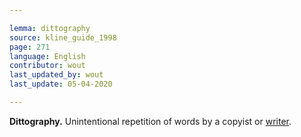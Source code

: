 ```yaml
---

lemma: dittography
source: kline_guide_1998
page: 271
language: English
contributor: wout
last_updated_by: wout
last_update: 05-04-2020

---
```


**Dittography.** Unintentional repetition of words by a copyist or [writer](writer.html).
